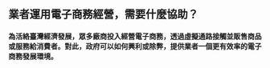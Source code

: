 ## 業者運用電子商務經營，需要什麼協助？

#### 為活絡臺灣經濟發展，眾多廠商投入經營電子商務，透過虛擬通路接觸並販售商品或服務給消費者。對此，政府可以如何興利或除弊，提供業者一個更有效率的電子商務發展環境。



